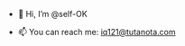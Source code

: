 - 👋 Hi, I’m @self-OK
<!---
- 👀 I’m interested in ...
- 🌱 I’m currently learning ...
- 💞️ I’m looking to collaborate on ...
--->
- 📫 You can reach me: iq121@tutanota.com


<!---
self-OK/self-OK is a ✨ special ✨ repository because its `README.md` (this file) appears on your GitHub profile.
You can click the Preview link to take a look at your changes.
--->
